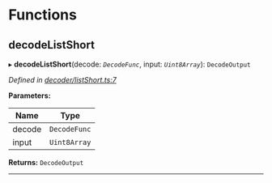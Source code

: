 

# Functions

<a id="decodelistshort"></a>

##  decodeListShort

▸ **decodeListShort**(decode: *`DecodeFunc`*, input: *`Uint8Array`*): `DecodeOutput`

*Defined in [decoder/listShort.ts:7](https://github.com/polkadot-js/common/blob/477be90/packages/util-rlp/src/decoder/listShort.ts#L7)*

**Parameters:**

| Name | Type |
| ------ | ------ |
| decode | `DecodeFunc` |
| input | `Uint8Array` |

**Returns:** `DecodeOutput`

___

